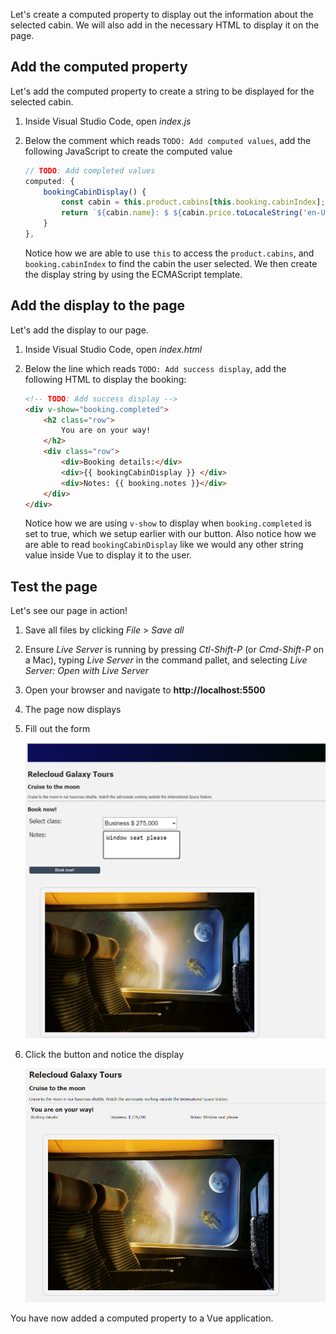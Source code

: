 Let's create a computed property to display out the information about the selected cabin. We will also add in the necessary HTML to display it on the page.

## Add the computed property

Let's add the computed property to create a string to be displayed for the selected cabin.

1. Inside Visual Studio Code, open *index.js*
1. Below the comment which reads `TODO: Add computed values`, add the following JavaScript to create the computed value

    ```javascript
    // TODO: Add completed values
    computed: {
        bookingCabinDisplay() {
            const cabin = this.product.cabins[this.booking.cabinIndex];
            return `${cabin.name}: $ ${cabin.price.toLocaleString('en-US')}`
        }
    },
    ```

    Notice how we are able to use `this` to access the `product.cabins`, and `booking.cabinIndex` to find the cabin the user selected. We then create the display string by using the ECMAScript template.

## Add the display to the page

Let's add the display to our page.

1. Inside Visual Studio Code, open *index.html*
1. Below the line which reads `TODO: Add success display`, add the following HTML to display the booking:

    ```html
    <!-- TODO: Add success display -->
    <div v-show="booking.completed">
        <h2 class="row">
            You are on your way!
        </h2>
        <div class="row">
            <div>Booking details:</div>
            <div>{{ bookingCabinDisplay }} </div>
            <div>Notes: {{ booking.notes }}</div>
        </div>
    </div>
    ```

    Notice how we are using `v-show` to display when `booking.completed` is set to true, which we setup earlier with our button. Also notice how we are able to read `bookingCabinDisplay` like we would any other string value inside Vue to display it to the user.

## Test the page

Let's see our page in action!

1. Save all files by clicking *File* > *Save all*
1. Ensure *Live Server* is running by pressing *Ctl-Shift-P* (or *Cmd-Shift-P* on a Mac), typing *Live Server* in the command pallet, and selecting *Live Server: Open with Live Server*
1. Open your browser and navigate to **http://localhost:5500**
1. The page now displays
1. Fill out the form

    ![The form completed with business class selected and window seat please as the text](media/form-completed.png)

1. Click the button and notice the display

    ![The display updated with business class and the price, and the note of window seat please](media/booking-display.png)

You have now added a computed property to a Vue application.
